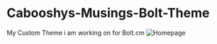 # Cabooshys-Musings-Bolt-Theme
My Custom Theme i am working on for Bolt.cm
![Homepage](https://caboosh.s-ul.eu/7KOJWX8Y)